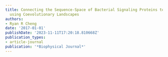 ```yaml
---
title: Connecting the Sequence-Space of Bacterial Signaling Proteins to Phenotypes
  using Coevolutionary Landscapes
authors:
- Ryan R Cheng
date: '2017-01-01'
publishDate: '2023-11-11T17:20:18.810668Z'
publication_types:
- article-journal
publication: '*Biophysical Journal*'
---
```

